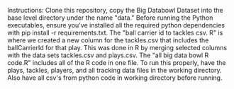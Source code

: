 Instructions:
Clone this repository, copy the Big Databowl Dataset into the base level directory under the name "data." Before running the Python executables, ensure you've installed all the required python dependencies with pip install -r requirements.txt.
The "ball carrier id to tackles csv. R" is where we created a new column for the tackles.csv that includes the ballCarrierId for that play. This was done in R by merging selected columns with the data sets tackles.csv and plays.csv.
The "all big data bowl R code.R" includes all of the R code in one file. To run this properly, have the plays, tackles, players, and all tracking data files in the working directory. Also have all csv's from python code in working directory before running.
